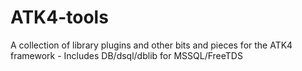 ATK4-tools
==========

A collection of library plugins and other bits and pieces for the ATK4 framework - Includes DB/dsql/dblib for MSSQL/FreeTDS
